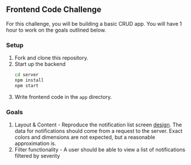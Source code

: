 ## Frontend Code Challenge

For this challenge, you will be building a basic CRUD app. You will have 1 hour to work on the goals outlined below.

### Setup

1. Fork and clone this repository.
2. Start up the backend
    ```sh
    cd server
    npm install
    npm start
    ```
3. Write frontend code in the `app` directory.

### Goals

1. Layout & Content - Reproduce the notification list screen [design](https://github.com/AndrewBantug/forge_frontend_interview/blob/master/design.png).
The data for notifications should come from a request to the server. Exact colors and dimensions are not expected, but
a reasonable approximation is. 
2. Filter functionality - A user should be able to view a list of notifications filtered by severity
